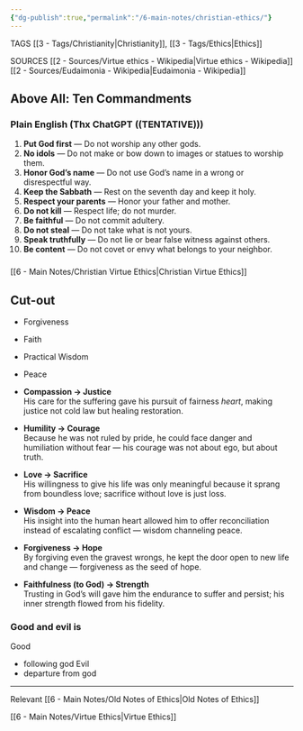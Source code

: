 ```yaml
---
{"dg-publish":true,"permalink":"/6-main-notes/christian-ethics/"}
---
```


TAGS [[3 - Tags/Christianity\|Christianity]], [[3 - Tags/Ethics\|Ethics]]

SOURCES
[[2 - Sources/Virtue ethics - Wikipedia\|Virtue ethics - Wikipedia]]
[[2 - Sources/Eudaimonia - Wikipedia\|Eudaimonia - Wikipedia]]

## Above All: Ten Commandments
### Plain English (Thx ChatGPT ((TENTATIVE)))
1. **Put God first** — Do not worship any other gods.
2. **No idols** — Do not make or bow down to images or statues to worship them.
3. **Honor God’s name** — Do not use God’s name in a wrong or disrespectful way.
4. **Keep the Sabbath** — Rest on the seventh day and keep it holy.
5. **Respect your parents** — Honor your father and mother.
6. **Do not kill** — Respect life; do not murder.
7. **Be faithful** — Do not commit adultery.
8. **Do not steal** — Do not take what is not yours.
9. **Speak truthfully** — Do not lie or bear false witness against others.
10. **Be content** — Do not covet or envy what belongs to your neighbor.


### 


[[6 - Main Notes/Christian Virtue Ethics\|Christian Virtue Ethics]]




## Cut-out

- Forgiveness
- Faith
- Practical Wisdom
- Peace



- **Compassion → Justice**  
    His care for the suffering gave his pursuit of fairness _heart_, making justice not cold law but healing restoration.
- **Humility → Courage**  
    Because he was not ruled by pride, he could face danger and humiliation without fear — his courage was not about ego, but about truth.
- **Love → Sacrifice**  
    His willingness to give his life was only meaningful because it sprang from boundless love; sacrifice without love is just loss.
- **Wisdom → Peace**  
    His insight into the human heart allowed him to offer reconciliation instead of escalating conflict — wisdom channeling peace.
- **Forgiveness → Hope**  
    By forgiving even the gravest wrongs, he kept the door open to new life and change — forgiveness as the seed of hope.
- **Faithfulness (to God) → Strength**  
    Trusting in God’s will gave him the endurance to suffer and persist; his inner strength flowed from his fidelity.



### Good and evil is 
Good
- following god
Evil
- departure from god


- - -
Relevant
[[6 - Main Notes/Old Notes of Ethics\|Old Notes of Ethics]]

[[6 - Main Notes/Virtue Ethics\|Virtue Ethics]]









